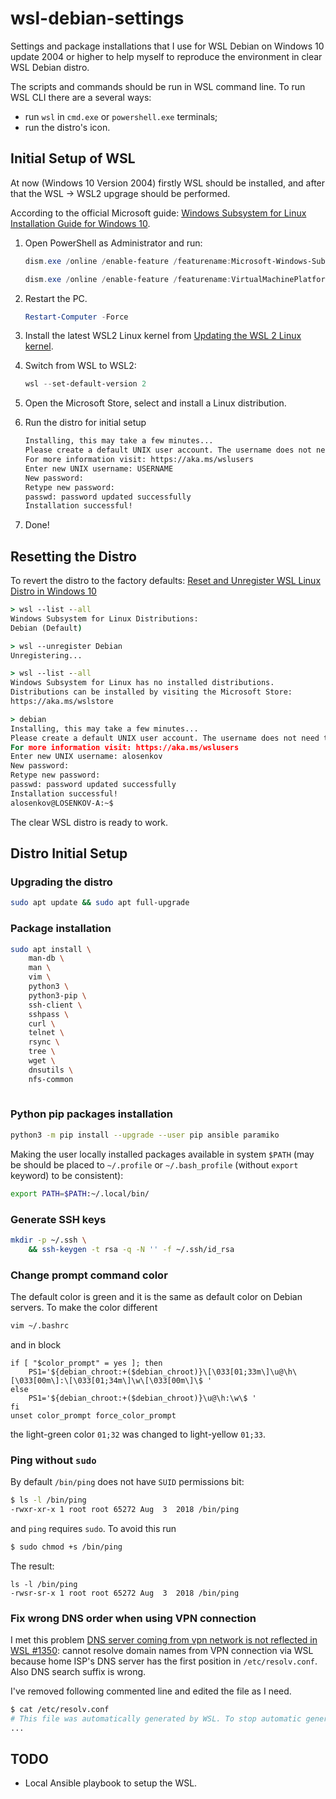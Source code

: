 # wsl-debian-settings

Settings and package installations that I use for WSL Debian on Windows 10 update 2004 or higher to help myself to reproduce the environment in clear WSL Debian distro.

The scripts and commands should be run in WSL command line. To run WSL CLI there are a several ways:

* run `wsl` in `cmd.exe` or `powershell.exe` terminals;
* run the distro's icon.

## Initial Setup of WSL

At now (Windows 10 Version 2004) firstly WSL should be installed, and after that the WSL -> WSL2 upgrage should be performed.

According to the official Microsoft guide: [Windows Subsystem for Linux Installation Guide for Windows 10](https://docs.microsoft.com/en-us/windows/wsl/install-win10).

1. Open PowerShell as Administrator and run:

    ```powershell
    dism.exe /online /enable-feature /featurename:Microsoft-Windows-Subsystem-Linux /all /norestart
    ```

    ```powershell
    dism.exe /online /enable-feature /featurename:VirtualMachinePlatform /all /norestart
    ```

2. Restart the PC.

    ```powershell
    Restart-Computer -Force
    ```

3. Install  the latest WSL2 Linux kernel from [Updating the WSL 2 Linux kernel](https://aka.ms/wsl2kernel).

4. Switch from WSL to WSL2:

    ```powershell
    wsl --set-default-version 2
    ```

5. Open the Microsoft Store, select and install a Linux distribution.

6. Run the distro for initial setup

    ```bash
    Installing, this may take a few minutes...
    Please create a default UNIX user account. The username does not need to match your Windows username.
    For more information visit: https://aka.ms/wslusers
    Enter new UNIX username: USERNAME
    New password:
    Retype new password:
    passwd: password updated successfully
    Installation successful!
    ```

7. Done!

## Resetting the Distro

To revert the distro to the factory defaults: [Reset and Unregister WSL Linux Distro in Windows 10](https://winaero.com/blog/reset-unregister-wsl-linux-distro-windows-10/)

```bat
> wsl --list --all
Windows Subsystem for Linux Distributions:
Debian (Default)

> wsl --unregister Debian
Unregistering...

> wsl --list --all
Windows Subsystem for Linux has no installed distributions.
Distributions can be installed by visiting the Microsoft Store:
https://aka.ms/wslstore

> debian
Installing, this may take a few minutes...
Please create a default UNIX user account. The username does not need to match your Windows username.
For more information visit: https://aka.ms/wslusers
Enter new UNIX username: alosenkov
New password:
Retype new password:
passwd: password updated successfully
Installation successful!
alosenkov@LOSENKOV-A:~$
```

The clear WSL distro is ready to work.

## Distro Initial Setup

### Upgrading the distro

```bash
sudo apt update && sudo apt full-upgrade
```

### Package installation

```bash
sudo apt install \
    man-db \
    man \
    vim \
    python3 \
    python3-pip \
    ssh-client \
    sshpass \
    curl \
    telnet \
    rsync \
    tree \
    wget \
    dnsutils \
    nfs-common
    
```

### Python pip packages installation

```bash
python3 -m pip install --upgrade --user pip ansible paramiko
```

Making the user locally installed packages available in system `$PATH` (may be should be placed to `~/.profile` or `~/.bash_profile` (without `export` keyword) to be consistent):

```bash
export PATH=$PATH:~/.local/bin/
```

### Generate SSH keys

```bash
mkdir -p ~/.ssh \
    && ssh-keygen -t rsa -q -N '' -f ~/.ssh/id_rsa
```

### Change prompt command color

The default color is green and it is the same as default color on Debian servers. To make the color different

```bash
vim ~/.bashrc 
```

аnd in block

```vim
if [ "$color_prompt" = yes ]; then
    PS1='${debian_chroot:+($debian_chroot)}\[\033[01;33m\]\u@\h\[\033[00m\]:\[\033[01;34m\]\w\[\033[00m\]\$ '
else
    PS1='${debian_chroot:+($debian_chroot)}\u@\h:\w\$ '
fi
unset color_prompt force_color_prompt
```

the light-green color `01;32` was changed to light-yellow `01;33`.

### Ping without `sudo`

By default `/bin/ping` does not have `SUID` permissions bit:

```bash
$ ls -l /bin/ping
-rwxr-xr-x 1 root root 65272 Aug  3  2018 /bin/ping
```

and `ping` requires `sudo`. To avoid this run

```bash
$ sudo chmod +s /bin/ping
```

The result:

```
ls -l /bin/ping
-rwsr-sr-x 1 root root 65272 Aug  3  2018 /bin/ping
```

### Fix wrong DNS order when using VPN connection

I met this problem [DNS server coming from vpn network is not reflected in WSL #1350](https://github.com/microsoft/WSL/issues/1350): cannot resolve domain names from VPN connection via WSL because home ISP's DNS server has the first position in `/etc/resolv.conf`.
Also DNS search suffix is wrong.

I've removed following commented line and edited the file as I need.

```bash
$ cat /etc/resolv.conf
# This file was automatically generated by WSL. To stop automatic generation of this file, remove this line.
...
```

## TODO

* Local Ansible playbook to setup the WSL.
